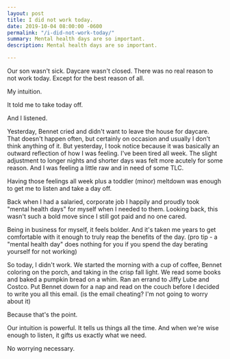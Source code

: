 ```yaml
---
layout: post
title: I did not work today.
date: 2019-10-04 08:00:00 -0600
permalink: "/i-did-not-work-today/"
summary: Mental health days are so important.
description: Mental health days are so important.

---
```

Our son wasn't sick. Daycare wasn't closed. There was no real reason to not work today. Except for the best reason of all.

My intuition.

It told me to take today off.

And I listened.

Yesterday, Bennet cried and didn't want to leave the house for daycare. That doesn't happen often, but certainly on occasion and usually I don't think anything of it. But yesterday, I took notice because it was basically an outward reflection of how I was feeling. I've been tired all week. The slight adjustment to longer nights and shorter days was felt more acutely for some reason. And I was feeling a little raw and in need of some TLC.

Having those feelings all week plus a toddler (minor) meltdown was enough to get me to listen and take a day off.

Back when I had a salaried, corporate job I happily and proudly took "mental health days" for myself when I needed to them. Looking back, this wasn't such a bold move since I still got paid and no one cared.

Being in business for myself, it feels bolder. And it's taken me years to get comfortable with it enough to truly reap the benefits of the day. (pro tip - a "mental health day" does nothing for you if you spend the day berating yourself for not working)

So today, I didn't work. We started the morning with a cup of coffee, Bennet coloring on the porch, and taking in the crisp fall light. We read some books and baked a pumpkin bread on a whim. Ran an errand to Jiffy Lube and Costco. Put Bennet down for a nap and read on the couch before I decided to write you all this email. (is the email cheating? I'm not going to worry about it)

Because that's the point.

Our intuition is powerful. It tells us things all the time. And when we're wise enough to listen, it gifts us exactly what we need.

No worrying necessary.